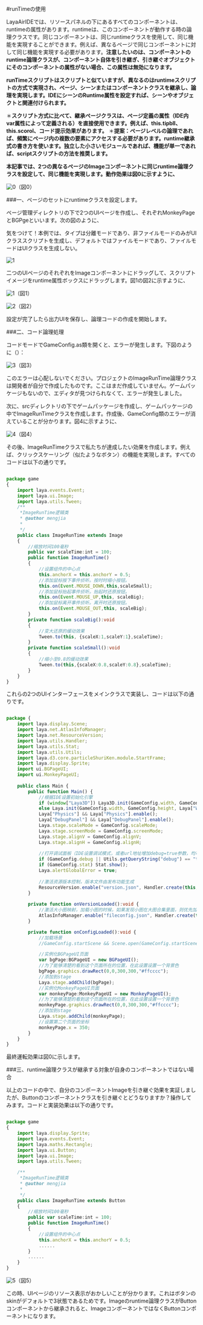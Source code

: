 #runTimeの使用

LayaAirIDEでは、リソースパネルの下にあるすべてのコンポーネントは、runtimeの属性があります。runtimeは、このコンポーネントが動作する時の論理クラスです。同じコンポーネントは、同じruntimeクラスを使用して、同じ機能を実現することができます。例えば、異なるページで同じコンポーネントに対して同じ機能を実現する必要があります。**注意したいのは、コンポーネントのruntime論理クラスが、コンポーネント自体を引き継ぎ、引き継ぐオブジェクトにそのコンポーネントの属性がない場合、この属性は無効になります。**

**runTimeスクリプトはスクリプトと似ていますが、異なるのはruntimeスクリプトの方式で実現され、ページ、シーンまたはコンポーネントクラスを継承し、論理を実現します。IDEにシーンのRuntime属性を設定すれば、シーンやオブジェクトと関連付けられます。**

＊**スクリプト方式に比べて、継承ページクラスは、ページ定義の属性（IDE内var属性によって定義される）を直接使用できます。例えば、this.tipbll、this.scorol、コード提示効果があります。**
＊**提案：ページレベルの論理であれば、頻繁にページ内の複数の要素にアクセスする必要があります。runtime継承式の書き方を使います。独立した小さいモジュールであれば、機能が単一であれば、scriptスクリプトの方法を推奨します。**

**本記事では、2つの異なるページのImageコンポーネントに同じruntime論理クラスを設定して、同じ機能を実現します。動作効果は図0に示すように、**

![0](img\0.gif)（図0）

###一、ページのセットにruntimeクラスを設定します。

ページ管理ディレクトリの下で2つのUIページを作成し、それぞれMonkeyPageとBGPgeといいます。次の図のように、

気をつけて！本例では、タイプは分離モードであり、非ファイルモードのみがUIクラススクリプトを生成し、デフォルトではファイルモードであり、ファイルモードはUIクラスを生成しない。

![1](img\ide1.png)



二つのUIページのそれぞれをImageコンポーネントにドラッグして、スクリプトイメージをruntime属性ボックスにドラッグします。図1の図2に示すように、

![1](img\ide2.png)（図1）

![2](img\ide3.png)（図2）

設定が完了したら出力UIを保存し、論理コードの作成を開始します。



###二、コード論理処理

コードモードでGameConfig.as類を開くと、エラーが発生します。下図のように（）：

![3](img\ide5.png)（図3）

このエラーは心配しないでください。プロジェクトのImageRunTime論理クラスは開発者が自分で作成したものです。ここはまだ作成していません。ゲームパッケージもないので、エディタが見つけられなくて、エラーが発生しました。

次に、srcディレクトリの下でゲームパッケージを作成し、ゲームパッケージの中でImageRunTimeクラスを作成します。作成後、GameConfig類のエラーが消えていることが分かります。図4に示すように、

![4](img\ide6.png)（図4）

その後、ImageRunTimeクラスで私たちが達成したい効果を作成します。例えば、クリックスケーリング（似たようなボタン）の機能を実現します。すべてのコードは以下の通りです。


```typescript

package game
{
	import laya.events.Event;
	import laya.ui.Image;
	import laya.utils.Tween;
	/**
	 *ImageRunTime逻辑类 
	 * @author mengjia
	 * 
	 */
	public class ImageRunTime extends Image
	{
		//缩放时间100毫秒
		public var scaleTime:int = 100;
		public function ImageRunTime()
		{
			//设置组件的中心点
			this.anchorX = this.anchorY = 0.5;
			//添加鼠标按下事件侦听。按时时缩小按钮。
			this.on(Event.MOUSE_DOWN,this,scaleSmall);
			//添加鼠标抬起事件侦听。抬起时还原按钮。
			this.on(Event.MOUSE_UP,this, scaleBig);
			//添加鼠标离开事件侦听。离开时还原按钮。
			this.on(Event.MOUSE_OUT,this, scaleBig);
		}
		private function scaleBig():void
		{
			//变大还原的缓动效果
			Tween.to(this, {scaleX:1,scaleY:1},scaleTime);
		}
		private function scaleSmall():void
		{
			//缩小至0.8的缓动效果
			Tween.to(this,{scaleX:0.8,scaleY:0.8},scaleTime);
		}
	}
}
```


これらの2つのUIインターフェースをメインクラスで実装し、コードは以下の通りです。


```typescript

package {
    import laya.display.Scene;
    import laya.net.AtlasInfoManager;
    import laya.net.ResourceVersion;
    import laya.utils.Handler;
    import laya.utils.Stat;
    import laya.utils.Utils;
    import laya.d3.core.particleShuriKen.module.StartFrame;
    import laya.display.Sprite;
    import ui.BGPageUI;
    import ui.MonkeyPageUI;
    
    public class Main {
        public function Main() {
            //根据IDE设置初始化引擎      
            if (window["Laya3D"]) Laya3D.init(GameConfig.width, GameConfig.height);
            else Laya.init(GameConfig.width, GameConfig.height, Laya["WebGL"]);
            Laya["Physics"] && Laya["Physics"].enable();
            Laya["DebugPanel"] && Laya["DebugPanel"].enable();
            Laya.stage.scaleMode = GameConfig.scaleMode;
            Laya.stage.screenMode = GameConfig.screenMode;
            Laya.stage.alignV = GameConfig.alignV;
            Laya.stage.alignH = GameConfig.alignH;
            
            //打开调试面板（IDE设置调试模式，或者url地址增加debug=true参数，均可打开调试面板）
            if (GameConfig.debug || Utils.getQueryString("debug") == "true") Laya.enableDebugPanel();
            if (GameConfig.stat) Stat.show();
            Laya.alertGlobalError = true;
            
            //激活资源版本控制，版本文件由发布功能生成
            ResourceVersion.enable("version.json", Handler.create(this, this.onVersionLoaded), ResourceVersion.FILENAME_VERSION);
        }
        
        private function onVersionLoaded():void {
            //激活大小图映射，加载小图的时候，如果发现小图在大图合集里面，则优先加载大图合集，而不是小图
            AtlasInfoManager.enable("fileconfig.json", Handler.create(this, this.onConfigLoaded));
        }

        private function onConfigLoaded():void {
            //加载场景
            //GameConfig.startScene && Scene.open(GameConfig.startScene);

            //实例化BGPageUI页面
            var bgPage:BGPageUI = new BGPageUI();
            //为了能够清楚的看到这个页面所在的位置，在此设置设置一个背景色
            bgPage.graphics.drawRect(0,0,300,300,"#ffcccc");
            //添加到stage
            Laya.stage.addChild(bgPage);
            //实例化MonkeyPageUI页面
            var monkeyPage:MonkeyPageUI = new MonkeyPageUI();
            //为了能够清楚的看到这个页面所在的位置，在此设置设置一个背景色
            monkeyPage.graphics.drawRect(0,0,300,300,"#ffcccc");
            //添加到stage
            Laya.stage.addChild(monkeyPage);
            //设置第二个页面的坐标
            monkeyPage.x = 350;
        }
    }
}
```


最終運転効果は図0に示します。



###三、runtime論理クラスが継承する対象が自身のコンポーネントではない場合

以上のコードの中で、自分のコンポーネントImageを引き継ぐ効果を実証しましたが、Buttonのコンポーネントクラスを引き継ぐとどうなりますか？操作してみます。コードと実装効果は以下の通りです。


```typescript

package game
{
	import laya.display.Sprite;
	import laya.events.Event;
	import laya.maths.Rectangle;
	import laya.ui.Button;
	import laya.ui.Image;
	import laya.utils.Tween;

	/**
	 *ImageRunTime逻辑类 
	 * @author mengjia
	 * 
	 */
	public class ImageRunTime extends Button
	{
		//缩放时间100毫秒
		public var scaleTime:int = 100;
		public function ImageRunTime()
		{
			//设置组件的中心点
			this.anchorX = this.anchorY = 0.5;
			......
		}
		......
	}
}
```


![5](img\5.gif)（図5）

この時、UIページのリソース表示がおかしいことが分かります。これはボタンのskinがデフォルトで3状態であるためです。Imageのruntime論理クラスがButtonコンポーネントから継承されると、ImageコンポーネントではなくButtonコンポーネントになります。



